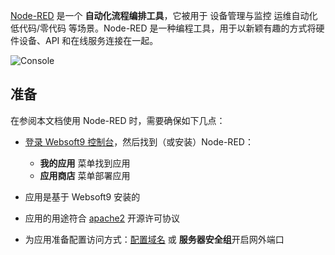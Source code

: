 [Node-RED](https://nodered.org/) 是一个 **自动化流程编排工具**，它被用于 设备管理与监控 运维自动化 低代码/零代码  等场景。Node-RED 是一种编程工具，用于以新颖有趣的方式将硬件设备、API 和在线服务连接在一起。


![Console](https://libs.websoft9.com/Websoft9/DocsPicture/zh/nodered/nodered-gui-websoft9.png)


## 准备

在参阅本文档使用 Node-RED 时，需要确保如下几点：

- [登录 Websoft9 控制台](./login-console)，然后找到（或安装）Node-RED：
  - **我的应用** 菜单找到应用 
  - **应用商店** 菜单部署应用

- 应用是基于 Websoft9 安装的


- 应用的用途符合 [apache2](https://opensource.org/licenses/Apache-2.0) 开源许可协议


- 为应用准备配置访问方式：[配置域名](./domain-set) 或 **服务器安全组**开启网外端口